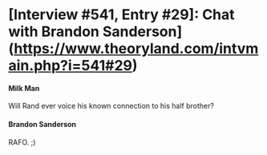 # [Interview #541, Entry #29]: Chat with Brandon Sanderson](https://www.theoryland.com/intvmain.php?i=541#29)

#### Milk Man

Will Rand ever voice his known connection to his half brother?

#### Brandon Sanderson

RAFO. ;)


